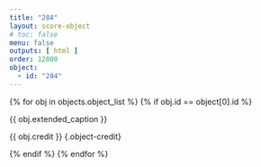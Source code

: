 ```yaml
---
title: "284"
layout: score-object
# toc: false
menu: false
outputs: [ html ]
order: 12800
object:
  - id: "284"
---
```


{% for obj in objects.object_list %}
{% if obj.id == object[0].id %}

{{ obj.extended_caption }}

{{ obj.credit }} {.object-credit}

{% endif %}
{% endfor %}
